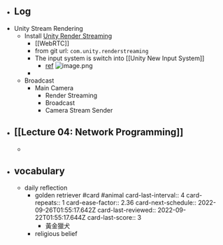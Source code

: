 - ## Log
- Unity Stream Rendering
	- Install [Unity Render Streaming](https://docs.unity3d.com/Packages/com.unity.renderstreaming@3.1/manual/index.html)
		- [[WebRTC]]
		- from git url: `com.unity.renderstreaming`
		- The input system is switch into [[Unity New Input System]]
			- [ref](https://stackoverflow.com/a/67408415) ![image.png](../assets/image_1663816938430_0.png)
		-
	- Broadcast
		- Main Camera
			- Render Streaming
			- Broadcast
			- Camera Stream Sender
- [[Lecture 04: Network Programming]]
	-
	-
- ## vocabulary
	- daily reflection
		- golden retriever #card #animal
		  card-last-interval:: 4
		  card-repeats:: 1
		  card-ease-factor:: 2.36
		  card-next-schedule:: 2022-09-26T01:55:17.642Z
		  card-last-reviewed:: 2022-09-22T01:55:17.644Z
		  card-last-score:: 3
			- 黃金獵犬
		- religious belief